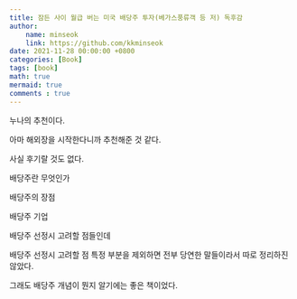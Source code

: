 ```yaml
---
title: 잠든 사이 월급 버는 미국 배당주 투자(베가스풍류객 등 저) 독후감
author: 
    name: minseok
    link: https://github.com/kkminseok
date: 2021-11-28 00:00:00 +0800
categories: [Book]
tags: [book]
math: true
mermaid: true
comments : true
---
```


누나의 추천이다.

아마 해외장을 시작한다니까 추천해준 것 같다.

사실 후기랄 것도 없다.

배당주란 무엇인가

배당주의 장점

배당주 기업

배당주 선정시 고려할 점들인데

배당주 선정시 고려할 점 특정 부분을 제외하면 전부 당연한 말들이라서 따로 정리하진 않았다.

그래도 배당주 개념이 뭔지 알기에는 좋은 책이었다.